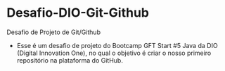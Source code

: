 # Desafio-DIO-Git-Github
Desafio de Projeto de Git/Github

 - Esse é um desafio de projeto do Bootcamp GFT Start #5 Java da DIO (Digital Innovation One), no qual o objetivo é criar o nosso primeiro repositório na plataforma do GitHub.
